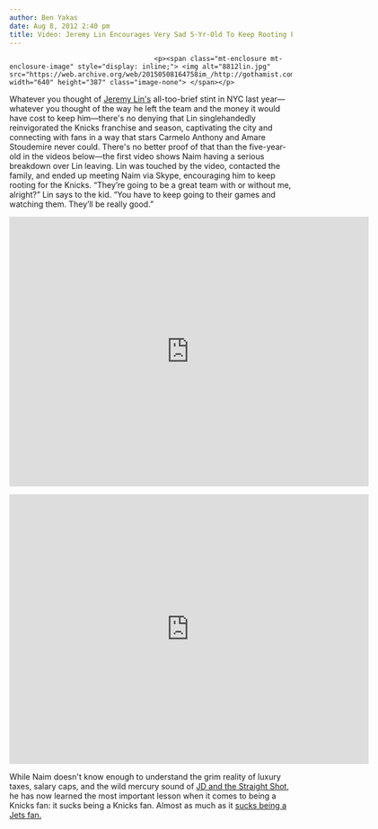 ```yaml
---
author: Ben Yakas
date: Aug 8, 2012 2:40 pm
title: Video: Jeremy Lin Encourages Very Sad 5-Yr-Old To Keep Rooting For Knicks
---
```


	
										<p><span class="mt-enclosure mt-enclosure-image" style="display: inline;"> <img alt="8812lin.jpg" src="https://web.archive.org/web/20150508164758im_/http://gothamist.com/attachments/byakas/8812lin.jpg" width="640" height="387" class="image-none"> </span></p>

<p>Whatever you thought of <a href="https://web.archive.org/web/20150508164758/http://gothamist.com/tags/jeremylin">Jeremy Lin&apos;s</a> all-too-brief stint in NYC last year&#x2014;whatever you thought of the way he left the team and the money it would have cost to keep him&#x2014;there&apos;s no denying that Lin singlehandedly reinvigorated the Knicks franchise and season, captivating the city and connecting with fans in a way that stars Carmelo Anthony and Amare Stoudemire never could. There&apos;s no better proof of that than the five-year-old in the videos below&#x2014;the first video shows Naim having a serious breakdown over Lin leaving. Lin was touched by the video, contacted the family, and ended up meeting Naim via Skype, encouraging him to keep rooting for the Knicks. &#x201C;They&#x2019;re going to be a great team with or without me, alright?&#x201D; Lin says to the kid. &#x201C;You have to keep going to their games and watching them. They&#x2019;ll be really good.&#x201D;</p>

<p><iframe width="640" height="480" src="https://web.archive.org/web/20150508164758if_/http://www.youtube.com/embed/yAcK6qG3CEs" frameborder="0" allowfullscreen></iframe></p>

<p><iframe width="640" height="480" src="https://web.archive.org/web/20150508164758if_/http://www.youtube.com/embed/T0Yu-TiYmL4" frameborder="0" allowfullscreen></iframe></p>

<p>While Naim doesn&apos;t know enough to understand the grim reality of luxury taxes, salary caps, and the wild mercury sound of <a href="https://web.archive.org/web/20150508164758/http://gothamist.com/2011/08/04/video_james_dolan_sings_his_new_hit.php">JD and the Straight Shot</a>, he has now learned the most important lesson when it comes to being a Knicks fan: it sucks being a Knicks fan. Almost as much as it <a href="https://web.archive.org/web/20150508164758/http://gothamist.com/2011/11/18/video_6-year-old_realizes_its_very.php">sucks being a Jets fan.</a></p>					
										
									
				
